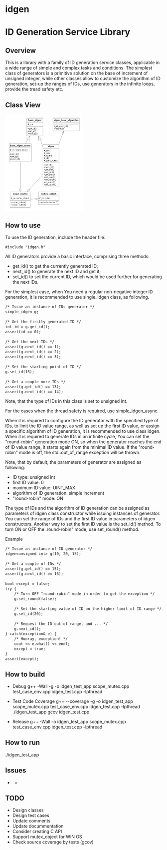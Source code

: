 # idgen
ID Generation Service Library
===================================

Overview
--------
This is a library with a family of ID generation service classes, applicable in
a wide range of simple and complex tasks and conditions.
The simplest class of generators is a primitive solution on the base of
increment of unsigned integer, while other classes allow to customize the
algorithm of ID generation, set-up the ranges of IDs, use generators in the infinite
loops, provide the tread safety etc.

Class View
----------
<img src="https://github.com/shulgaalexey/idgen/blob/master/idgen.png" alt="ID generation class view" style="width:250px"/>



How to use
----------
To use the ID generation, include the header file:

	#include "idgen.h"

All ID generators provide a basic interface, comprising three methods:
 * get_id() to get the currently generated ID;
 * next_id() to generate the next ID and get it;
 * set_id() to set the current ID, which would be used further for generating
 the next IDs.

For the simplest case, when You need a regular non-negative integer ID
generation, it is recommended to use single_idgen class, as following.

	/* Issue an instance of IDs generator */
	simple_idgen g;

	/* Get the firstly generated ID */
	int id = g.get_id();
	assert(id == 0);

	/* Get the next IDs */
	assert(g.next_id() == 1);
	assert(g.next_id() == 2);
	assert(g.next_id() == 3);

	/* Set the starting point of ID */
	g.set_id(13);

	/* Get a couple more IDs */
	assert(g.get_id() == 13);
	assert(g.next_id() == 14);

Note, that the type of IDs in this class is set to unsigned int.

For the cases when the thread safety is required, use simple_idgen_async.

When it is required to configure the ID generator with the specified type of IDs,
to limit the ID value range, as well as set up the first ID value, or assign a
specific algorithm of ID generation, it is recommended to use class idgen.
When it is required to generate IDs in an infinite cycle, You can set the
"round-robin" generation mode ON, so when the generator reaches the end of ID
value range, it starts again from the minimal ID value. If the "round-robin"
mode is off, the std::out_of_range exception will be thrown.

Note, that by default, the parameters of generator are assigned as following:
 * ID type: unsigned int
 * first ID value: 0
 * maximum ID value: UINT_MAX
 * algorithm of ID generation: simple increment
 * "round-robin" mode: ON

The type of IDs and the algorithm of ID generation can be assigned as
parameters of idgen class constructor while issuing instances of generator.
You can set the range of IDs and the first ID value in parameters of idgen
constructors. Another way to set the first ID value is the set_id() method.
To turn ON or OFF the :round-robin" mode, use set_round() method.

Example

	/* Issue an instance of ID generator */
	idgen<unsigned int> g(10, 20, 15);

	/* Get a couple of IDs */
	assert(g.get_id() == 15);
	assert(g.next_id() == 16);

	bool except = false;
	try {
		/* Turn OFF "round-robin" mode in order to get the exception */
		g.set_round(false);

		/* Set the starting value of ID on the higher limit of ID range */
		g.set_id(20);

		/* Request the ID out of range, and ... */
		g.next_id();
	} catch(exception& e) {
		/* Hooray, exception! */
		cout << e.what() << endl;
		except = true;
	}
	assert(except);


How to build
------------
 * Debug
	g++ -Wall -g -o idgen_test_app scope_mutex.cpp test_case_env.cpp idgen_test.cpp -lpthread


 * Test Code Coverage
	g++ --coverage -g -o idgen_test_app scope_mutex.cpp test_case_env.cpp idgen_test.cpp -lpthread
	./idgen_test_app
	gcov idgen_test.cpp


 * Release
	g++ -Wall -o idgen_test_app scope_mutex.cpp test_case_env.cpp idgen_test.cpp -lpthread

How to run
----------
./idgen_test_app

Issues
------
 * -

TODO
----
 * Design classes
 * Design test cases
 * Update comments
 * Update docummentation
 * Consider creating C API
 * Support mutex_object for WIN OS
 * Check source coverage by tests (gcov)

